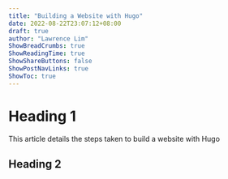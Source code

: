 ```yaml
---
title: "Building a Website with Hugo"
date: 2022-08-22T23:07:12+08:00
draft: true
author: "Lawrence Lim"
ShowBreadCrumbs: true
ShowReadingTime: true
ShowShareButtons: false
ShowPostNavLinks: true
ShowToc: true
---
```


# Heading 1
This article details the steps taken to build a website with Hugo

## Heading 2


